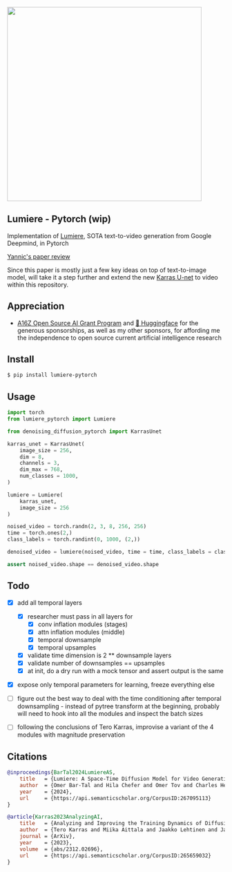 <img src="./lumiere.png" width="450px"></img>

## Lumiere - Pytorch (wip)

Implementation of <a href="https://lumiere-video.github.io/">Lumiere</a>, SOTA text-to-video generation from Google Deepmind, in Pytorch

<a href="https://www.youtube.com/watch?v=Pl8BET_K1mc">Yannic's paper review</a>

Since this paper is mostly just a few key ideas on top of text-to-image model, will take it a step further and extend the new <a href="https://github.com/lucidrains/denoising-diffusion-pytorch/blob/main/denoising_diffusion_pytorch/karras_unet.py">Karras U-net</a> to video within this repository.

## Appreciation

- <a href="https://a16z.com/supporting-the-open-source-ai-community/">A16Z Open Source AI Grant Program</a> and <a href="https://huggingface.co/">🤗 Huggingface</a> for the generous sponsorships, as well as my other sponsors, for affording me the independence to open source current artificial intelligence research

## Install

```bash
$ pip install lumiere-pytorch
```

## Usage

```python
import torch
from lumiere_pytorch import Lumiere

from denoising_diffusion_pytorch import KarrasUnet

karras_unet = KarrasUnet(
    image_size = 256,
    dim = 8,
    channels = 3,
    dim_max = 768,
    num_classes = 1000,
)

lumiere = Lumiere(
    karras_unet,
    image_size = 256
)

noised_video = torch.randn(2, 3, 8, 256, 256)
time = torch.ones(2,)
class_labels = torch.randint(0, 1000, (2,))

denoised_video = lumiere(noised_video, time = time, class_labels = class_labels)

assert noised_video.shape == denoised_video.shape
```

## Todo

- [x] add all temporal layers
    - [x] researcher must pass in all layers for
        - [x] conv inflation modules (stages)
        - [x] attn inflation modules (middle)
        - [x] temporal downsample
        - [x] temporal upsamples
    - [x] validate time dimension is 2 ** downsample layers
    - [x] validate number of downsamples == upsamples
    - [x] at init, do a dry run with a mock tensor and assert output is the same

- [x] expose only temporal parameters for learning, freeze everything else

- [ ] figure out the best way to deal with the time conditioning after temporal downsampling - instead of pytree transform at the beginning, probably will need to hook into all the modules and inspect the batch sizes

- [ ] following the conclusions of Tero Karras, improvise a variant of the 4 modules with magnitude preservation

## Citations

```bibtex
@inproceedings{BarTal2024LumiereAS,
    title   = {Lumiere: A Space-Time Diffusion Model for Video Generation},
    author  = {Omer Bar-Tal and Hila Chefer and Omer Tov and Charles Herrmann and Roni Paiss and Shiran Zada and Ariel Ephrat and Junhwa Hur and Yuanzhen Li and Tomer Michaeli and Oliver Wang and Deqing Sun and Tali Dekel and Inbar Mosseri},
    year    = {2024},
    url     = {https://api.semanticscholar.org/CorpusID:267095113}
}
```

```bibtex
@article{Karras2023AnalyzingAI,
    title   = {Analyzing and Improving the Training Dynamics of Diffusion Models},
    author  = {Tero Karras and Miika Aittala and Jaakko Lehtinen and Janne Hellsten and Timo Aila and Samuli Laine},
    journal = {ArXiv},
    year    = {2023},
    volume  = {abs/2312.02696},
    url     = {https://api.semanticscholar.org/CorpusID:265659032}
}
```

